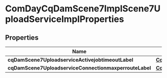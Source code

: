 
# ComDayCqDamScene7ImplScene7UploadServiceImplProperties

## Properties
Name | Type | Description | Notes
------------ | ------------- | ------------- | -------------
**cqDamScene7UploadserviceActivejobtimeoutLabel** | [**ConfigNodePropertyInteger**](ConfigNodePropertyInteger.md) |  |  [optional]
**cqDamScene7UploadserviceConnectionmaxperrouteLabel** | [**ConfigNodePropertyInteger**](ConfigNodePropertyInteger.md) |  |  [optional]



